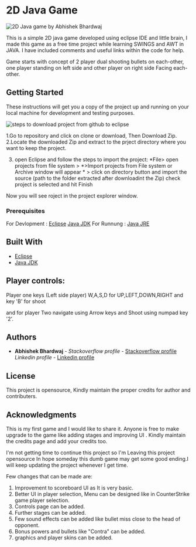 # 2D Java Game


![2D Java game by Abhishek Bhardwaj](https://media.giphy.com/media/vRGJwqwhJFesIxArU2/giphy.gif)

This is a simple 2D java game developed using eclipse IDE and little brain, I made this game as a free time project while learning SWINGS and AWT in JAVA. I have included comments and useful links within the code for help.

Game starts with concept of 2 player dual shooting bullets on each-other, one player standing on left side and other player on right side Facing each-other.

## Getting Started

These instructions will get you a copy of the project up and running on your local machine for development and testing purposes.

![steps to download project from github to eclipse](https://media.giphy.com/media/iMBWEIQA83kHwUu9KK/giphy.gif)

1.Go to repository and click on clone or download, Then Download Zip.
2.Locate the downloaded Zip and extract to the prject directory where you want to keep the project. 
	
3. open Eclipse and follow the steps to import the project:
	*File> open projects from file system >
		*>Import projects from File system or Archive window will appear
		 * > click on directory button and import  the source (path to the folder extracted after downloadint the Zip)
			check project is selected and hit Finish
				
Now you will see roject in the project explorer window.

### Prerequisites

For Devlopment : [Eclipse](https://www.eclipse.org/downloads/)
 		 [Java JDK](https://www.oracle.com/technetwork/java/javase/downloads/index.html)
For Runnung    : [Java JRE](https://www.oracle.com/technetwork/java/javase/downloads/index.html)
 
 
## Built With

*  [Eclipse](https://www.eclipse.org/downloads/)
*  [Java JDK](https://www.oracle.com/technetwork/java/javase/downloads/index.html)
 
## Player controls:

Player one keys (Left side player) 
W,A,S,D for UP,LEFT,DOWN,RIGHT and key 'B' for shoot 

and for player Two 
navigate using Arrow keys and Shoot using numpad key '2'. 



## Authors

* **Abhishek Bhardwaj** - *Stackoverflow profile* - [Stackoverflow profile](https://stackoverflow.com/users/6870223/abhi?tab=profile)
			  *Linkedin profile* - [Linkedin profile](https://www.linkedin.com/in/abhishek-bhardwaj-b16764166)
 	


## License

This project is opensource, Kindly maintain the proper credits for author and contributers.

## Acknowledgments

This is my first game and I would like to share it. Anyone  is free to  make upgrade to the game like adding stages and improving UI . Kindly maintain the credits page and add your credits too.   

I'm not getting time to continue this project so I'm Leaving this project opensource In hope someday this dumb game may get some good ending.I will keep updating the project whenever I get time.



Few changes that can be made are:
1. Improvement to scoreboard UI as It is very basic.
2. Better UI in player selection, Menu can be designed like in CounterStrike game player selection.
3. Controls page can be added.
4. Further stages can be added. 
5. Few sound effects can be added like bullet miss close to the head of opponent. 
6. Bonus powers and bullets like "Contra" can be added.
7. graphics and player skins can be added. 





